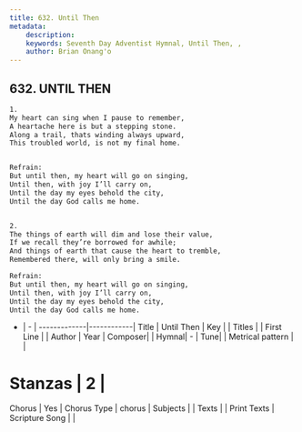 ```yaml
---
title: 632. Until Then
metadata:
    description: 
    keywords: Seventh Day Adventist Hymnal, Until Then, , 
    author: Brian Onang'o
---
```



## 632. UNTIL THEN

```txt
1.
My heart can sing when I pause to remember,
A heartache here is but a stepping stone.
Along a trail, thats winding always upward,
This troubled world, is not my final home.


Refrain:
But until then, my heart will go on singing,
Until then, with joy I’ll carry on,
Until the day my eyes behold the city,
Until the day God calls me home.


2.
The things of earth will dim and lose their value,
If we recall they’re borrowed for awhile;
And things of earth that cause the heart to tremble,
Remembered there, will only bring a smile.

Refrain:
But until then, my heart will go on singing,
Until then, with joy I’ll carry on,
Until the day my eyes behold the city,
Until the day God calls me home.

```

- |   -  |
-------------|------------|
Title | Until Then |
Key |  |
Titles |  |
First Line |  |
Author | 
Year | 
Composer|  |
Hymnal|  - |
Tune|  |
Metrical pattern | |
# Stanzas | 2 |
Chorus | Yes |
Chorus Type | chorus |
Subjects |  |
Texts |  |
Print Texts | 
Scripture Song |  |
  
